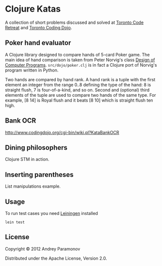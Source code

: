 # Clojure Katas

A collection of short problems discussed and solved at
[Toronto Code Retreat](http://www.meetup.com/Toronto-Code-Retreat/) and
[Toronto Coding Dojo](http://www.meetup.com/Toronto-Coding-Dojo/).

## Poker hand evaluator

A Clojure library designed to compare hands of 5-card Poker game.
The main idea of hand comparison is taken from Peter Norvig's class
[Design of Computer Programs](http://www.youtube.com/playlist?list=PL818D7B4539EED6D3).
`src/dojo/poker.clj` is in fact a Clojure port of Norvig's program written in Python.

Two hands are compared by hand rank. A hand rank is a tuple with the first
element an integer from the range 0..8 defining the type of the hand: 8 is
straight flush, 7 is four-of-a-kind, and so on.
Second and (optional) third elements of the tuple are used to compare two
hands of the same type. For example, [8 14] is Royal flush and it beats
[8 10] which is straight flush ten high.

## Bank OCR

http://www.codingdojo.org/cgi-bin/wiki.pl?KataBankOCR

## Dining philosophers

Clojure STM in action.

## Inserting parentheses

List manipulations example.

## Usage

To run test cases you need [Leiningen](http://leiningen.org) installed

    lein test

## License

Copyright © 2012 Andrey Paramonov

Distributed under the Apache License, Version 2.0.
